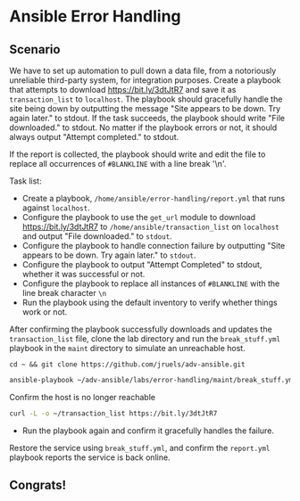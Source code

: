 # Ansible Error Handling
## Scenario

We have to set up automation to pull down a data file, from a notoriously unreliable third-party system, for integration purposes. Create a playbook that attempts to download https://bit.ly/3dtJtR7 and save it as `transaction_list` to `localhost`. The playbook should gracefully handle the site being down by outputting the message "Site appears to be down. Try again later." to stdout. If the task succeeds, the playbook should write "File downloaded." to stdout. No matter if the playbook errors or not, it should always output "Attempt completed." to stdout.

If the report is collected, the playbook should write and edit the file to replace all occurrences of `#BLANKLINE` with a line break '\n'.

Task list: 

* Create a playbook, `/home/ansible/error-handling/report.yml` that runs against `localhost`.
* Configure the playbook to use the `get_url` module to download https://bit.ly/3dtJtR7 to `/home/ansible/transaction_list` on `localhost` and output "File downloaded." to `stdout`.
* Configure the playbook to handle connection failure by outputting "Site appears to be down. Try again later." to `stdout`.
* Configure the playbook to output "Attempt Completed" to stdout, whether it was successful or not.
* Configure the playbook to replace all instances of `#BLANKLINE` with the line break character `\n`
* Run the playbook using the default inventory to verify whether things work or not.

After confirming the playbook successfully downloads and updates the `transaction_list` file, clone the lab directory and run the `break_stuff.yml` playbook in the `maint` directory to simulate an unreachable host. 

```
cd ~ && git clone https://github.com/jruels/adv-ansible.git
```

```sh
ansible-playbook ~/adv-ansible/labs/error-handling/maint/break_stuff.yml --tags service_down
```

Confirm the host is no longer reachable 
```sh
curl -L -o ~/transaction_list https://bit.ly/3dtJtR7
```

* Run the playbook again and confirm it gracefully handles the failure.

Restore the service using `break_stuff.yml`, and confirm the `report.yml` playbook reports the service is back online.

## Congrats!

